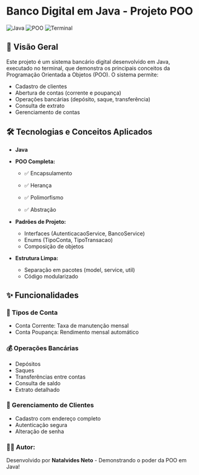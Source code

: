 # Banco Digital em Java - Projeto POO

![Java](https://img.shields.io/badge/Java-blue)
![POO](https://img.shields.io/badge/Orientação%20a%20Objetos-✔-success)
![Terminal](https://img.shields.io/badge/Interface-Terminal-lightgrey)

## 📌 Visão Geral

Este projeto é um sistema bancário digital desenvolvido em Java, executado no terminal, que demonstra os principais conceitos da Programação Orientada a Objetos (POO). O sistema permite:

- Cadastro de clientes
- Abertura de contas (corrente e poupança)
- Operações bancárias (depósito, saque, transferência)
- Consulta de extrato
- Gerenciamento de contas

## 🛠️ Tecnologias e Conceitos Aplicados

- **Java**
- **POO Completa:**
    - ✅ Encapsulamento

    - ✅ Herança

    - ✅ Polimorfismo

    - ✅ Abstração

- **Padrões de Projeto:**
    - Interfaces (AutenticacaoService, BancoService)
    - Enums (TipoConta, TipoTransacao)
    - Composição de objetos

- **Estrutura Limpa:**
    - Separação em pacotes (model, service, util)
    - Código modularizado

## ✨ Funcionalidades

### 🏦 Tipos de Conta

- Conta Corrente: Taxa de manutenção mensal
- Conta Poupança: Rendimento mensal automático

### 💰 Operações Bancárias

- Depósitos
- Saques
- Transferências entre contas
- Consulta de saldo
- Extrato detalhado

### 👤 Gerenciamento de Clientes

- Cadastro com endereço completo
- Autenticação segura
- Alteração de senha

### 👨‍💻 Autor:

Desenvolvido por **Natalvides Neto** - Demonstrando o poder da POO em Java!